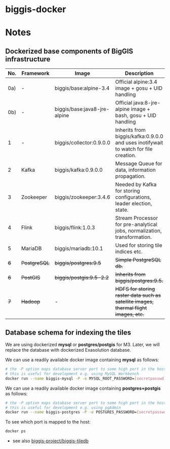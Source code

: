 # biggis-docker

<!-- [![Build Status](https://travis-ci.org/biggis-project/biggis-infrastructure.svg?branch=master)][Travis]
[![](https://img.shields.io/docker/stars/biggis/biggis-infrastructure.svg)][Dockerhub]
[![](https://img.shields.io/docker/pulls/biggis/biggis-infrastructure.svg)][Dockerhub]
[![](https://badge.imagelayers.io/biggis/biggis-infrastructure:latest.svg)][ImageLayers]

[Dockerhub]: https://hub.docker.com/r/biggis/biggis-infrastructure/
[Travis]: https://travis-ci.org/biggis-project/biggis-infrastructure
[ImageLayers]: https://imagelayers.io/?images=biggis/biggis-infrastructure:latest -->

# Notes

## Dockerized base components of BigGIS infrastructure
| No.   | Framework      | Image                        | Description                                                                            |
|-------|----------------|------------------------------|----------------------------------------------------------------------------------------|
| 0a)   | -              | biggis/base:alpine-3.4       | Official alpine:3.4 image + gosu + UID handling                                        |
| 0b)   | -              | biggis/base:java8-jre-alpine | Official java:8-jre-alpine image + bash, gosu + UID handling                           |
| 1     | -              | biggis/collector:0.9.0.0     | Inherits from biggis/kafka:0.9.0.0 and uses inotifywait to watch for file creation.    |
| 2     | Kafka          | biggis/kafka:0.9.0.0         | Message Queue for data, information propagation.                                       |
| 3     | Zookeeper      | biggis/zookeeper:3.4.6       | Needed by Kafka for storing configurations, leader election, state.                    |
| 4     | Flink          | biggis/flink:1.0.3           | Stream Processor for pre-analytical jobs, normalization, transformation.               |
| 5     | MariaDB        | biggis/mariadb:10.1          | Used for storing tile indices etc.                                                     |
| ~~6~~ | ~~PostgreSQL~~ | ~~biggis/postgres:9.5~~      | ~~Simple PostgreSQL db.~~                                                              |
| ~~6~~ | ~~PostGIS~~    | ~~biggis/postgis:9.5-2.2~~   | ~~Inherits from biggis/postgres:9.5.~~                                                 |
| ~~7~~ | ~~Hadoop~~     | -                            | ~~HDFS for storing raster data such as satellite images, thermal flight images, etc.~~ |

## Database schema for indexing the tiles
We are using dockerized **mysql** or **postgres/postgis** for M3.
Later, we will replace the database with dockerized Exasolution database.

We can use a readily available docker image containing **mysql** as follows:
``` sh
# the -P option maps database server port to some high port in the host
# this is useful for development e.g. using MySQL Workbench
docker run --name biggis-mysql -P -e MYSQL_ROOT_PASSWORD=[secretpasswd] -d mysql:5.7.13
```

We can use a readily available docker image containing **postgres+postgis** as follows:
``` sh
# the -P option maps database server port to some high port in the host
# this is useful for development e.g. using pgAdmin
docker run --name biggis-postgres -P -e POSTGRES_PASSWORD=[secretpasswd] -d mdillon/postgis
```

To see which port is mapped to the host:
``` sh
docker ps
```

- see also [biggis-project/biggis-tiledb](https://github.com/biggis-project/biggis-tiledb/)


<!-- ## Tagging scheme
- Tagging scheme makes use of immutable infrastructure pattern:
  - `<travis-build-#> - <github-branch> - <committer> . <first-8-chars-github-commit-hash>`

## Building docker images

When building docker images for a service it's usually quite common to start out from a base image like ubuntu (~188MB) or centos (~172MB).

However these base images are considered to be 'fat' as they contain various things your application/service might not need but increases your image size significantly.

So like in development when stripping down your code in order to be more efficient, start off from a minimal base image (e.g. Busybox ~2MB, Alpine ~5MB, Debian ~125MB) in order to make the deployment of your application/service more efficient.

see:
- https://www.brianchristner.io/docker-image-base-os-size-comparison/
- http://www.iron.io/microcontainers-tiny-portable-containers/
- https://github.com/iron-io/dockers

Additionally, there are some other important things one has to consider when building a docker image as pointed out below:

see:
- http://phusion.github.io/baseimage-docker/

So the ```phusion/baseimage:<VERSION>``` is a perfect example of a good docker base image. -->
